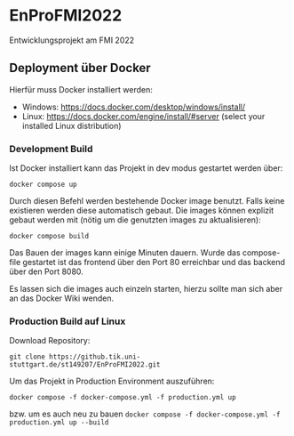 # EnProFMI2022
Entwicklungsprojekt am FMI 2022

## Deployment über Docker

Hierfür muss Docker installiert werden:
* Windows: https://docs.docker.com/desktop/windows/install/
* Linux: https://docs.docker.com/engine/install/#server (select your installed Linux distribution)

### Development Build 

Ist Docker installiert kann das Projekt in dev modus gestartet werden über: 

``docker compose up``

Durch diesen Befehl werden bestehende Docker image benutzt. Falls keine existieren werden diese automatisch gebaut. 
Die images können explizit gebaut werden mit (nötig um die genutzten images zu aktualisieren):

``docker compose build``

Das Bauen der images kann einige Minuten dauern.
Wurde das compose-file gestartet ist das frontend über den Port 80 erreichbar und das backend über den Port 8080.

Es lassen sich die images auch einzeln starten, hierzu sollte man sich aber an das Docker Wiki wenden.

### Production Build auf Linux

Download Repository:

`git clone https://github.tik.uni-stuttgart.de/st149207/EnProFMI2022.git`

Um das Projekt in Production Environment auszuführen:

`docker compose -f docker-compose.yml -f production.yml up`

bzw. um es auch neu zu bauen `docker compose -f docker-compose.yml -f production.yml up --build`
